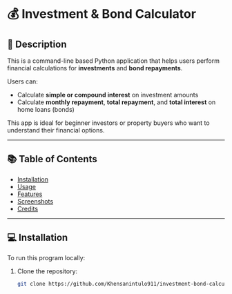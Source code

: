 # 💰 Investment & Bond Calculator

## 📜 Description

This is a command-line based Python application that helps users perform financial calculations for **investments** and **bond repayments**.

Users can:
- Calculate **simple or compound interest** on investment amounts
- Calculate **monthly repayment**, **total repayment**, and **total interest** on home loans (bonds)

This app is ideal for beginner investors or property buyers who want to understand their financial options.

---

## 📚 Table of Contents

- [Installation](#installation)
- [Usage](#usage)
- [Features](#features)
- [Screenshots](#screenshots)
- [Credits](#credits)

---

## 💻 Installation

To run this program locally:

1. Clone the repository:
   ```bash
   git clone https://github.com/Khensanintulo911/investment-bond-calculator.git
